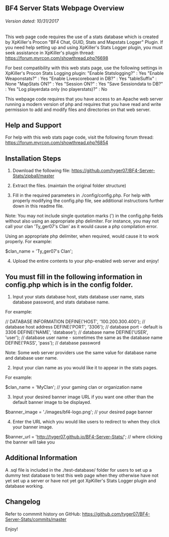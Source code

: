 ## BF4 Server Stats Webpage Overview
###### Version dated: 10/31/2017

This web page code requires the use of a stats database which is created by XpKiller's Procon "BF4 Chat, GUID, Stats and Mapstats Logger" Plugin.
If you need help setting up and using XpKiller's Stats Logger plugin, you must seek assistance in XpKiller's plugin thread:
https://forum.myrcon.com/showthread.php?6698

For best compatibility with this web stats page, use the following settings in XpKiller's Procon Stats Logging plugin:
"Enable Statslogging?" : Yes
"Enable Weaponstats?" : Yes
"Enable Livescoreboard in DB?" : Yes
"tableSuffix" : None
"MapStats ON?" : Yes
"Session ON?" : Yes
"Save Sessiondata to DB?" : Yes
"Log playerdata only (no playerstats)?" : No

This webpage code requires that you have access to an Apache web server running a modern version of php and requires that you have read and write permission to add and modify files and directories on that web server.


## Help and Support

For help with this web stats page code, visit the following forum thread:
https://forum.myrcon.com/showthread.php?6854


## Installation Steps

1) Download the following file:
https://github.com/tyger07/BF4-Server-Stats/zipball/master

2) Extract the files. (maintain the original folder structure)

3) Fill in the required parameters in ./config/config.php.  For help with properly modifying the config.php file, see additional instructions further down in this readme file.

Note:  You may not include single quotation marks (') in the config.php fields without also using an appropriate php delimiter.
For instance, you may not call your clan 'Ty_ger07's Clan' as it would cause a php compilation error.

Using an appropriate php delimiter, when required, would cause it to work properly.  For example:

$clan_name = 'Ty_ger07\'s Clan';

4) Upload the entire contents to your php-enabled web server and enjoy!


## You must fill in the following information in config.php which is in the config folder.

1) Input your stats database host, stats database user name, stats database password, and stats database name.

For example:

// DATABASE INFORMATION
DEFINE('HOST', '100.200.300.400');  // database host address
DEFINE('PORT', '3306');             // database port - default is 3306
DEFINE('NAME', 'database');         // database name
DEFINE('USER', 'user');							// database user name - sometimes the same as the database name
DEFINE('PASS', 'pass');							// database password

Note: Some web server providers use the same value for database name and database user name.


2) Input your clan name as you would like it to appear in the stats pages.

For example:

$clan_name = 'MyClan';              // your gaming clan or organization name


3) Input your desired banner image URL if you want one other than the default banner image to be displayed.

$banner_image = './images/bf4-logo.png';  // your desired page banner


4) Enter the URL which you would like users to redirect to when they click your banner image.

$banner_url = 'http://tyger07.github.io/BF4-Server-Stats/'; // where clicking the banner will take you


## Additional Information

A .sql file is included in the ./test-database/ folder for users to set up a dummy test database to test this web page when they otherwise have not yet set up a server or have not yet got XpKiller's Stats Logger plugin and database working.


## Changelog

Refer to commmit history on GitHub:
https://github.com/tyger07/BF4-Server-Stats/commits/master


Enjoy!

